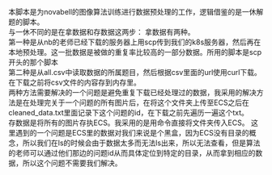 本脚本是为novabell的图像算法训练进行数据预处理的工作，逻辑借鉴的是一休解题的脚本。  
与一休不同的是在拿数据和存数据这两步：
拿数据有两种。  
第一种是从nb的老师已经下载的服务器上用scp传到我们的k8s服务器，然后再在本地预处理。这一批数据是被做的重复率比较高的一部分数据。所用的脚本是scp开头的那个脚本  
第二种是从all.csv中读取数据的所属题目，然后根据csv里面的url使用curl下载。在下载之前将csv文件的内容存到内存里。  
两种方法需要解决的一个问题是避免重复下载已经处理过的数据，我采用的解决方法是在处理完关于一个问题的所有图片后，在将这个文件夹上传至ECS之后在cleaned_data.txt里面记录下这个问题的id，在下载之前先遍历一遍这个txt。  
存数据是将所有的图片存执ECS。我采用的是用命令直接将文件夹传入ECS。
这里遇到的一个问题是ECS里的数据对我们来说是个黑盒，因为ECS没有目录的概念，所以我们在ls的时候会由于数据太多而无法ls出来，所以无法查看，但是算法的老师可以通过他们那边的问题id从而具体定位到特定的目录，从而拿到相应的数据，所以这个问题不需要我们解决。
